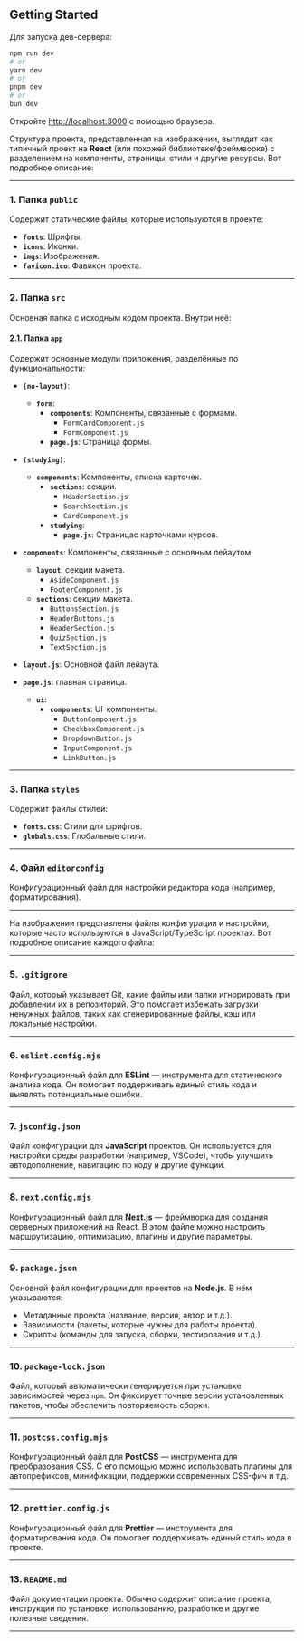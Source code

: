 ## Getting Started

Для запуска дев-сервера:

```bash
npm run dev
# or
yarn dev
# or
pnpm dev
# or
bun dev
```

Откройте [http://localhost:3000](http://localhost:3000) с помощью браузера.

Структура проекта, представленная на изображении, выглядит как типичный проект на **React** (или похожей библиотеке/фреймворке) с разделением на компоненты, страницы, стили и другие ресурсы. Вот подробное описание:

---

### 1. **Папка `public`**
Содержит статические файлы, которые используются в проекте:
- **`fonts`**: Шрифты.
- **`icons`**: Иконки.
- **`imgs`**: Изображения.
- **`favicon.ico`**: Фавикон проекта.

---

### 2. **Папка `src`**
Основная папка с исходным кодом проекта. Внутри неё:

#### 2.1. **Папка `app`**
Содержит основные модули приложения, разделённые по функциональности:

- **`(no-layout)`**:
  - **`form`**:
    - **`components`**: Компоненты, связанные с формами.
      - `FormCardComponent.js`
      - `FormComponent.js`
    - **`page.js`**: Страница формы.

- **`(studying)`**:
  - **`components`**: Компоненты, списка карточек.
    - **`sections`**: секции.
      - `HeaderSection.js`
      - `SearchSection.js`
      - `CardComponent.js`
    - **`studying`**:
      - **`page.js`**: Страницас карточками курсов.

- **`components`**: Компоненты, связанные с основным лейаутом.
  - **`layout`**: секции макета.
    - `AsideComponent.js`
    - `FooterComponent.js`
  - **`sections`**: секции макета.
    - `ButtonsSection.js`
    - `HeaderButtons.js`
    - `HeaderSection.js`
    - `QuizSection.js`
    - `TextSection.js`
- **`layout.js`**: Основной файл лейаута.
- **`page.js`**: главная страница.

  - **`ui`**:
    - **`components`**: UI-компоненты.
      - `ButtonComponent.js`
      - `CheckboxComponent.js`
      - `DropdownButton.js`
      - `InputComponent.js`
      - `LinkButton.js`

---

### 3. **Папка `styles`**
Содержит файлы стилей:
- **`fonts.css`**: Стили для шрифтов.
- **`globals.css`**: Глобальные стили.

---

### 4. **Файл `editorconfig`**
Конфигурационный файл для настройки редактора кода (например, форматирования).

---
На изображении представлены файлы конфигурации и настройки, которые часто используются в JavaScript/TypeScript проектах. Вот подробное описание каждого файла:

---

### 5. **`.gitignore`**
Файл, который указывает Git, какие файлы или папки игнорировать при добавлении их в репозиторий. Это помогает избежать загрузки ненужных файлов, таких как сгенерированные файлы, кэш или локальные настройки.

---

### 6. **`eslint.config.mjs`**
Конфигурационный файл для **ESLint** — инструмента для статического анализа кода. Он помогает поддерживать единый стиль кода и выявлять потенциальные ошибки.

---

### 7. **`jsconfig.json`**
Файл конфигурации для **JavaScript** проектов. Он используется для настройки среды разработки (например, VSCode), чтобы улучшить автодополнение, навигацию по коду и другие функции.

---

### 8. **`next.config.mjs`**
Конфигурационный файл для **Next.js** — фреймворка для создания серверных приложений на React. В этом файле можно настроить маршрутизацию, оптимизацию, плагины и другие параметры.

---

### 9. **`package.json`**
Основной файл конфигурации для проектов на **Node.js**. В нём указываются:
- Метаданные проекта (название, версия, автор и т.д.).
- Зависимости (пакеты, которые нужны для работы проекта).
- Скрипты (команды для запуска, сборки, тестирования и т.д.).

---

### 10. **`package-lock.json`**
Файл, который автоматически генерируется при установке зависимостей через `npm`. Он фиксирует точные версии установленных пакетов, чтобы обеспечить повторяемость сборки.

---

### 11. **`postcss.config.mjs`**
Конфигурационный файл для **PostCSS** — инструмента для преобразования CSS. С его помощью можно использовать плагины для автопрефиксов, минификации, поддержки современных CSS-фич и т.д.

---

### 12. **`prettier.config.js`**
Конфигурационный файл для **Prettier** — инструмента для форматирования кода. Он помогает поддерживать единый стиль кода в проекте.

---

### 13. **`README.md`**
Файл документации проекта. Обычно содержит описание проекта, инструкции по установке, использованию, разработке и другие полезные сведения.

---
